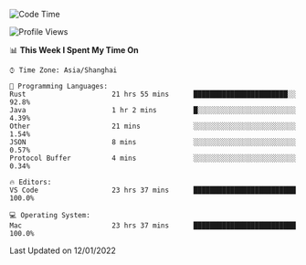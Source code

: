 <!--START_SECTION:waka-->
![Code Time](http://img.shields.io/badge/Code%20Time-907%20hrs%2057%20mins-blue)

![Profile Views](http://img.shields.io/badge/Profile%20Views-4-blue)

📊 **This Week I Spent My Time On** 

```text
⌚︎ Time Zone: Asia/Shanghai

💬 Programming Languages: 
Rust                     21 hrs 55 mins      ███████████████████████░░   92.8% 
Java                     1 hr 2 mins         █░░░░░░░░░░░░░░░░░░░░░░░░   4.39% 
Other                    21 mins             ░░░░░░░░░░░░░░░░░░░░░░░░░   1.54% 
JSON                     8 mins              ░░░░░░░░░░░░░░░░░░░░░░░░░   0.57% 
Protocol Buffer          4 mins              ░░░░░░░░░░░░░░░░░░░░░░░░░   0.34%

🔥 Editors: 
VS Code                  23 hrs 37 mins      █████████████████████████   100.0%

💻 Operating System: 
Mac                      23 hrs 37 mins      █████████████████████████   100.0%

```


 Last Updated on 12/01/2022
<!--END_SECTION:waka-->
